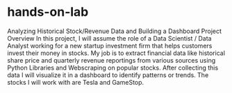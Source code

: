 # hands-on-lab
Analyzing Historical Stock/Revenue Data and Building a Dashboard
Project Overview
In this project, I will assume the role of a Data Scientist / Data Analyst working for a new startup investment firm that helps customers invest their money in stocks. My job is to extract financial data like historical share price and quarterly revenue reportings from various sources using Python Libraries and Webscraping on popular stocks. After collecting this data I will visualize it in a dashboard to identify patterns or trends. The stocks I will work with are Tesla and GameStop.
